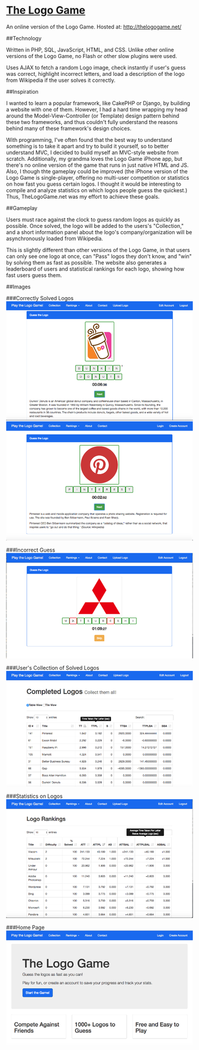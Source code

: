 # [The Logo Game](http://thelogogame.net)

An online version of the Logo Game. Hosted at: http://thelogogame.net/

##Technology

Written in PHP, SQL, JavaScript, HTML, and CSS. Unlike other online versions of the Logo Game, no Flash or other slow plugins were used.

Uses AJAX to fetch a random Logo image, check instantly if user's guess was correct, highlight incorrect letters, and load a description of the logo from Wikipedia if the user solves it correctly.

##Inspiration

I wanted to learn a popular framework, like CakePHP or Django, by building a website with one of them. However, I had a hard time wrapping my head around the Model-View-Controller (or Template) design pattern behind these two frameworks, and thus couldn't fully understand the reasons behind many of these framework's design choices.

With programming, I've often found that the best way to understand something is to take it apart and try to build it yourself, so to better understand MVC, I decided to build myself an MVC-style website from scratch. Additionally, my grandma loves the Logo Game iPhone app, but there's no online version of the game that runs in just native HTML and JS. Also, I though thte gameplay could be improved (the iPhone version of the Logo Game is single-player, offering no multi-user competition or  statistics on how fast you guess certain logos. I thought it would be interesting to compile and analyze statistics on which logos people guess the quickest.) Thus, TheLogoGame.net was my effort to achieve these goals.

##Gameplay

Users must race against the clock to guess random logos as quickly as possible. Once solved, the logo will be added to the users's "Collection," and a short information panel about the logo's company/organization will be asynchronously loaded from Wikipedia.

This is slightly different than other versions of the Logo Game, in that users can only see one logo at once, can "Pass" logos they don't know, and "win" by solving them as fast as possible. The website also generates a leaderboard of users and statistical rankings for each logo, showing how fast users guess them.

##Images

###Correctly Solved Logos
![Dunkin' Donuts Logo Solved](images/solveddd.png)
![Pinterest Logo Solved](images/solvedpin.png)

###Incorrect Guess
![Wrong Guess](images/wrong.png)

###User's Collection of Solved Logos
![Logo Collection](images/collection.png)

###Statistics on Logos
![Logo Rankings and Statistics](images/logorankings.png)

###Home Page
![Home Page](images/home.png)
